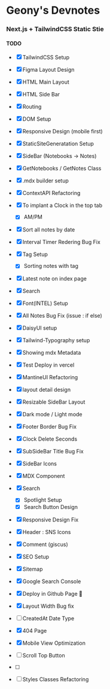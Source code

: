 # Geony's Devnotes

### Next.js + TailwindCSS Static Stie

#### TODO

- [x] TailwindCSS Setup
- [x] Figma Layout Design
- [x] HTML Main Layout
- [x] HTML Side Bar
- [x] Routing
- [x] DOM Setup
- [x] Responsive Design (mobile first)
- [x] StaticSiteGeneratation Setup
- [x] SideBar (Notebooks -> Notes)
- [x] GetNotebooks / GetNotes Class
- [x] .mdx builder setup
- [x] ContextAPI Refactoring
- [x] To implant a Clock in the top tab
  - [x] AM/PM
- [x] Sort all notes by date
- [x] Interval Timer Redering Bug Fix
- [x] Tag Setup
  - [x] Sorting notes with tag
- [x] Latest note on index page
- [x] Search
- [x] Font(INTEL) Setup
- [x] All Notes Bug Fix (issue : if else)
- [x] DaisyUI setup
- [x] Tailwind-Typography setup
- [x] Showing mdx Metadata
- [x] Test Deploy in vercel
- [x] MantineUI Refactoring
- [x] layout detail design
- [x] Resizable SideBar Layout
- [x] Dark mode / Light mode
- [x] Footer Border Bug Fix
- [x] Clock Delete Seconds
- [x] SubSideBar Title Bug Fix
- [x] SideBar Icons
- [x] MDX Component
- [x] Search
  - [x] Spotlight Setup
  - [x] Search Button Design
- [x] Responsive Design Fix
- [x] Header : SNS Icons
- [x] Comment (giscus)
- [x] SEO Setup
- [x] Sitemap
- [x] Google Search Console
- [x] Deploy in Github Page 🚀

- [x] Layout Width Bug fix
- [ ] CreatedAt Date Type
- [x] 404 Page
- [x] Mobile View Optimization
- [ ] Scroll Top Button
- [ ]
- [ ] Styles Classes Refactoring
